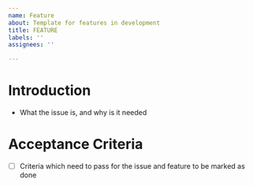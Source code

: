 ```yaml
---
name: Feature
about: Template for features in development
title: FEATURE
labels: ''
assignees: ''

---
```


# Introduction
- What the issue is, and why is it needed

# Acceptance Criteria
- [ ] Criteria which need to pass for the issue and feature to be marked as done
